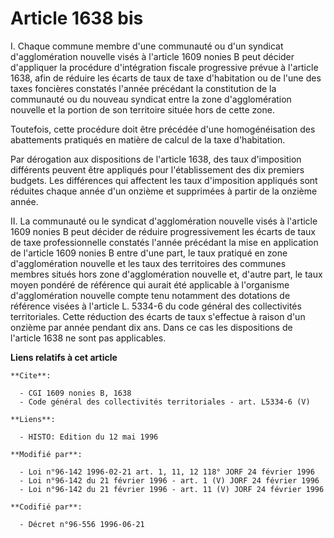 # Article 1638 bis

I. Chaque commune membre d'une communauté ou d'un syndicat d'agglomération nouvelle visés à l'article 1609 nonies B peut
décider d'appliquer la procédure d'intégration fiscale progressive prévue à l'article 1638, afin de réduire les écarts de
taux de taxe d'habitation ou de l'une des taxes foncières constatés l'année précédant la constitution de la communauté ou du
nouveau syndicat entre la zone d'agglomération nouvelle et la portion de son territoire située hors de cette zone.

Toutefois, cette procédure doit être précédée d'une homogénéisation des abattements pratiqués en matière de calcul de la taxe
d'habitation.

Par dérogation aux dispositions de l'article 1638, des taux d'imposition différents peuvent être appliqués pour
l'établissement des dix premiers budgets. Les différences qui affectent les taux d'imposition appliqués sont réduites chaque
année d'un onzième et supprimées à partir de la onzième année.

II. La communauté ou le syndicat d'agglomération nouvelle visés à l'article 1609 nonies B peut décider de réduire
progressivement les écarts de taux de taxe professionnelle constatés l'année précédant la mise en application de l'article
1609 nonies B entre d'une part, le taux pratiqué en zone d'agglomération nouvelle et les taux des territoires des communes
membres situés hors zone d'agglomération nouvelle et, d'autre part, le taux moyen pondéré de référence qui aurait été
applicable à l'organisme d'agglomération nouvelle compte tenu notamment des dotations de référence visées à l'article L.
5334-6 du code général des collectivités territoriales. Cette réduction des écarts de taux s'effectue à raison d'un onzième
par année pendant dix ans. Dans ce cas les dispositions de l'article 1638 ne sont pas applicables.

**Liens relatifs à cet article**

	**Cite**:

	  - CGI 1609 nonies B, 1638
	  - Code général des collectivités territoriales - art. L5334-6 (V)

	**Liens**:

	  - HISTO: Edition du 12 mai 1996

	**Modifié par**:

	  - Loi n°96-142 1996-02-21 art. 1, 11, 12 118° JORF 24 février 1996
	  - Loi n°96-142 du 21 février 1996 - art. 1 (V) JORF 24 février 1996
	  - Loi n°96-142 du 21 février 1996 - art. 11 (V) JORF 24 février 1996

	**Codifié par**:

	  - Décret n°96-556 1996-06-21
